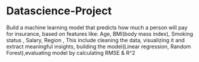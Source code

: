 # Datascience-Project
Build a machine learning model that predicts how much a person will pay for insurance, based on features like:  Age,  BMI(body mass index),  Smoking status , Salary, Region , This include cleaning the data, visualizing it and extract meaningful insights, building the model(Linear regression, Random Forest),evaluating model by calculating RMSE &amp; R^2
